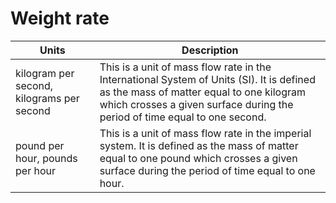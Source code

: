 # Weight rate

| Units | Description |
| --- | --- |
| kilogram per second, kilograms per second | This is a unit of mass flow rate in the International System of Units (SI). It is defined as the mass of matter equal to one kilogram which crosses a given surface during the period of time equal to one second. |
| pound per hour, pounds per hour | This is a unit of mass flow rate in the imperial system. It is defined as the mass of matter equal to one pound which crosses a given surface during the period of time equal to one hour. |